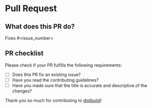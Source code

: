 # Pull Request



## What does this PR do?

Fixes #<issue_number>
<!-- Please link the issue you're trying to fix with this PR, if none then please create an issue first. -->



## PR checklist

Please check if your PR fulfills the following requirements:
- [ ] Does this PR fix an existing issue?
- [ ] Have you read the contributing guidelines?
- [ ] Have you made sure that the title is accurate and descriptive of the changes?

Thank you so much for contributing to [distbuild](https://github.com/distbuild)!
